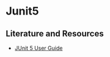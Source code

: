 # Junit5

## Literature and Resources
 - [JUnit 5 User Guide](https://junit.org/junit5/docs/current/user-guide/)